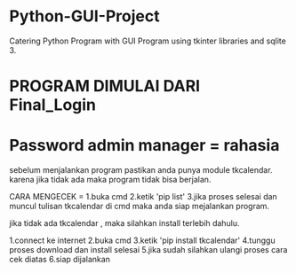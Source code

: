 # Python-GUI-Project
Catering Python Program with GUI Program using tkinter libraries and sqlite 3.


PROGRAM DIMULAI DARI Final_Login
====
Password admin manager = rahasia
====
sebelum menjalankan program pastikan anda punya module tkcalendar. karena jika tidak ada maka program tidak bisa berjalan. 

 CARA MENGECEK =
1.buka cmd
2.ketik 'pip list'
3.jika proses selesai dan muncul tulisan tkcalendar di cmd maka anda siap mejalankan program.

jika tidak ada tkcalendar , maka silahkan install terlebih dahulu.

1.connect ke internet 
2.buka cmd
3.ketik 'pip install tkcalendar'
4.tunggu proses download dan install selesai
5.jika sudah silahkan ulangi proses cara cek diatas
6.siap dijalankan
